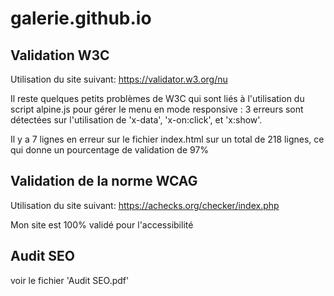 # galerie.github.io

Validation W3C
--------------
Utilisation du site suivant:
https://validator.w3.org/nu

Il reste quelques petits problèmes de W3C qui sont liés à l'utilisation du script alpine.js pour gérer le menu en mode responsive : 3 erreurs sont détectées sur l'utilisation de 'x-data', 'x-on:click', et 'x:show'.

Il y a 7 lignes en erreur sur le fichier index.html sur un total de 218 lignes, ce qui donne un pourcentage de validation de 97%

Validation de la norme WCAG
----------------------------
Utilisation du site suivant:
https://achecks.org/checker/index.php

Mon site est 100% validé pour l'accessibilité

Audit SEO
---------
voir le fichier 'Audit SEO.pdf'
